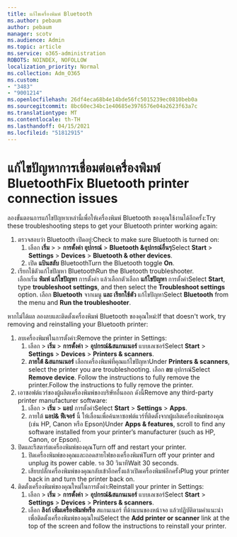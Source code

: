 ```yaml
---
title: แก้ไขเครื่องพิมพ์ Bluetooth
ms.author: pebaum
author: pebaum
manager: scotv
ms.audience: Admin
ms.topic: article
ms.service: o365-administration
ROBOTS: NOINDEX, NOFOLLOW
localization_priority: Normal
ms.collection: Adm_O365
ms.custom:
- "3483"
- "9001214"
ms.openlocfilehash: 26df4eca68b4e14bde56fc5015239ec0810beb0a
ms.sourcegitcommit: 8bc60ec34bc1e40685e3976576e04a2623f63a7c
ms.translationtype: MT
ms.contentlocale: th-TH
ms.lasthandoff: 04/15/2021
ms.locfileid: "51812915"
---
```

# <a name="fix-bluetooth-printer-connection-issues"></a><span data-ttu-id="f4473-102">แก้ไขปัญหาการเชื่อมต่อเครื่องพิมพ์ Bluetooth</span><span class="sxs-lookup"><span data-stu-id="f4473-102">Fix Bluetooth printer connection issues</span></span>

<span data-ttu-id="f4473-103">ลองขั้นตอนการแก้ไขปัญหาเหล่านี้เพื่อให้เครื่องพิมพ์ Bluetooth ของคุณใช้งานได้อีกครั้ง:</span><span class="sxs-lookup"><span data-stu-id="f4473-103">Try these troubleshooting steps to get your Bluetooth printer working again:</span></span>


1. <span data-ttu-id="f4473-104">ตรวจสอบว่า Bluetooth เปิดอยู่:</span><span class="sxs-lookup"><span data-stu-id="f4473-104">Check to make sure Bluetooth is turned on:</span></span>
    1. <span data-ttu-id="f4473-105">เลือก **เริ่ม**  >    >  **การตั้งค่า อุปกรณ์**  >  **Bluetooth &อุปกรณ์อื่นๆ**</span><span class="sxs-lookup"><span data-stu-id="f4473-105">Select **Start** > **Settings** > **Devices** > **Bluetooth & other devices**.</span></span>
    2. <span data-ttu-id="f4473-106">เปิด **แป้นสลับ** Bluetooth</span><span class="sxs-lookup"><span data-stu-id="f4473-106">Turn the Bluetooth toggle **On**.</span></span>
2. <span data-ttu-id="f4473-107">เรียกใช้ตัวแก้ไขปัญหา Bluetooth</span><span class="sxs-lookup"><span data-stu-id="f4473-107">Run the Bluetooth troubleshooter.</span></span> <br>
    <span data-ttu-id="f4473-108">เลือกเริ่ม **พิมพ์ แก้ไขปัญหา** การตั้งค่า แล้วเลือกตัวเลือก **แก้ไขปัญหา** การตั้งค่า</span><span class="sxs-lookup"><span data-stu-id="f4473-108">Select **Start**, type **troubleshoot settings**, and then select the **Troubleshoot settings** option.</span></span> <span data-ttu-id="f4473-109">เลือก **Bluetooth** จากเมนู **และ เรียกใช้ตัว** แก้ไขปัญหา</span><span class="sxs-lookup"><span data-stu-id="f4473-109">Select **Bluetooth** from the menu and **Run the troubleshooter**.</span></span>

<span data-ttu-id="f4473-110">หากไม่ได้ผล ลองลบและติดตั้งเครื่องพิมพ์ Bluetooth ของคุณใหม่:</span><span class="sxs-lookup"><span data-stu-id="f4473-110">If that doesn't work, try removing and reinstalling your Bluetooth printer:</span></span>

1. <span data-ttu-id="f4473-111">ลบเครื่องพิมพ์ในการตั้งค่า:</span><span class="sxs-lookup"><span data-stu-id="f4473-111">Remove the printer in Settings:</span></span>
    1. <span data-ttu-id="f4473-112">เลือก  >  **เริ่ม**  >  **การตั้งค่า**  >  **อุปกรณ์&สแกนเนอร์** แบบเลเซอร์</span><span class="sxs-lookup"><span data-stu-id="f4473-112">Select **Start** > **Settings** > **Devices** > **Printers & scanners**.</span></span>
    2. <span data-ttu-id="f4473-113">**ภายใต้ &สแกนเนอร์** เลือกเครื่องพิมพ์ที่คุณแก้ไขปัญหา</span><span class="sxs-lookup"><span data-stu-id="f4473-113">Under **Printers & scanners**, select the printer you are troubleshooting.</span></span> <span data-ttu-id="f4473-114">เลือก **ลบ** อุปกรณ์</span><span class="sxs-lookup"><span data-stu-id="f4473-114">Select **Remove device**.</span></span> <span data-ttu-id="f4473-115">Follow the instructions to fully remove the printer.</span><span class="sxs-lookup"><span data-stu-id="f4473-115">Follow the instructions to fully remove the printer.</span></span>
2. <span data-ttu-id="f4473-116">เอาซอฟต์แวร์ของผู้ผลิตเครื่องพิมพ์ของบริษัทอื่นออก ดังนี้</span><span class="sxs-lookup"><span data-stu-id="f4473-116">Remove any third-party printer manufacturer software:</span></span>
    1. <span data-ttu-id="f4473-117">เลือก  >  **เริ่ม**  >  **แอป** การตั้งค่า</span><span class="sxs-lookup"><span data-stu-id="f4473-117">Select **Start** > **Settings** > **Apps**.</span></span>
    2. <span data-ttu-id="f4473-118">ภายใต้ **แอป& ฟีเจอร์** นี้ ให้เลื่อนเพื่อค้นหาซอฟต์แวร์ที่ติดตั้งจากผู้ผลิตเครื่องพิมพ์ของคุณ (เช่น HP, Canon หรือ Epson)</span><span class="sxs-lookup"><span data-stu-id="f4473-118">Under **Apps & features**, scroll to find any software installed from your printer’s manufacturer (such as HP, Canon, or Epson).</span></span>
3. <span data-ttu-id="f4473-119">ปิดและรีสตาร์ตเครื่องพิมพ์ของคุณ</span><span class="sxs-lookup"><span data-stu-id="f4473-119">Turn off and restart your printer.</span></span>
   1. <span data-ttu-id="f4473-120">ปิดเครื่องพิมพ์ของคุณและถอดสายไฟของเครื่องพิมพ์</span><span class="sxs-lookup"><span data-stu-id="f4473-120">Turn off your printer and unplug its power cable.</span></span> <span data-ttu-id="f4473-121">รอ 30 วินาที</span><span class="sxs-lookup"><span data-stu-id="f4473-121">Wait 30 seconds.</span></span> 
   2. <span data-ttu-id="f4473-122">เสียบปลั๊กเครื่องพิมพ์ของคุณกลับเข้าอีกครั้งแล้วเปิดเครื่องพิมพ์อีกครั้ง</span><span class="sxs-lookup"><span data-stu-id="f4473-122">Plug your printer back in and turn the printer back on.</span></span>
4. <span data-ttu-id="f4473-123">ติดตั้งเครื่องพิมพ์ของคุณใหม่ในการตั้งค่า:</span><span class="sxs-lookup"><span data-stu-id="f4473-123">Reinstall your printer in Settings:</span></span>
    1. <span data-ttu-id="f4473-124">เลือก  >  **เริ่ม**  >  **การตั้งค่า**  >  **อุปกรณ์&สแกนเนอร์** แบบเลเซอร์</span><span class="sxs-lookup"><span data-stu-id="f4473-124">Select **Start** > **Settings** > **Devices** > **Printers & scanners**.</span></span>
    2. <span data-ttu-id="f4473-125">เลือก **ลิงก์ เพิ่มเครื่องพิมพ์หรือ** สแกนเนอร์ ที่ด้านบนของหน้าจอ แล้วปฏิบัติตามคําแนะนําเพื่อติดตั้งเครื่องพิมพ์ของคุณใหม่</span><span class="sxs-lookup"><span data-stu-id="f4473-125">Select the **Add printer or scanner** link at the top of the screen and follow the instructions to reinstall your printer.</span></span>
